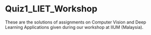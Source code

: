 # Quiz1_LIET_Workshop
These are the solutions of assignments on Computer Vision and Deep Learning Applications given during our workshop at IIUM (Malaysia).
